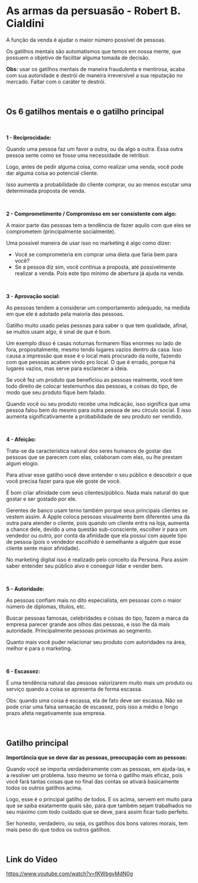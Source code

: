 
# As armas da persuasão - Robert B. Cialdini

A função da venda é ajudar o maior número possível de pessoas.

Os gatilhos mentais são automatismos que temos em nossa mente, que possuem o objetivo de facilitar alguma tomada de decisão.

<b>Obs:</b> usar os gatilhos mentais de maneira fraudulenta e mentirosa, acaba com sua autoridade e destrói de maneira irreversível a sua reputação no mercado. Faltar com o caráter te destrói.

<br>

Os 6 gatilhos mentais e o gatilho principal
---

<br>

<b>1 - Reciprocidade:</b>
 
Quando uma pessoa faz um favor a outra, ou da algo a outra. Essa outra pessoa sente como se fosse uma necessidade de retribuir.

Logo, antes de pedir alguma coisa, como realizar uma venda, você pode dar alguma coisa ao potencial cliente.

Isso aumenta a probabilidade do cliente comprar, ou ao menos escutar uma determinada proposta de venda.

<br>

<b>2 - Comprometimento / Compromisso em ser consistente com algo:</b>
      
A maior parte das pessoas tem a tendência de fazer aquilo com que eles se comprometem (principalmente socialmente).

Uma possível maneira de usar isso no marketing é algo como dizer:
 - Você se comprometeria em comprar uma dieta que faria bem para você?
 - Se a pessoa diz sim, você continua a proposta, até possivelmente realizar a venda. Pois este tipo mínimo de abertura já ajuda na venda.

<br>

<b>3 - Aprovação social:</b>

As pessoas tendem a considerar um comportamento adequado, na medida em que ele é adotado pela maioria das pessoas.

Gatilho muito usado pelas pessoas para saber o que tem qualidade, afinal, se muitos usam algo, é sinal de que é bom.

Um exemplo disso é casas noturnas formarem filas enormes no lado de fora, propositalmente, mesmo tendo lugares vazios dentro da casa. Isso causa a impressão que esse é o local mais procurado da noite, fazendo com que pessoas acabem vindo pro local. O que é errado, porque há lugares vazios, mas serve para esclarecer a ideia.

Se você fez um produto que beneficiou as pessoas realmente, você tem todo direito de colocar testemunhos das pessoas, e coisas do tipo, de modo que seu produto fique bem falado.

Quando você ou seu produto recebe uma indicação, isso significa que uma pessoa falou bem do mesmo para outra pessoa de seu círculo social. E isso aumenta significativamente a probabilidade de seu produto ser vendido.

<br>

<b>4 - Afeição:</b>

Trata-se da característica natural dos seres humanos de gostar das pessoas que se parecem com elas, colaboram com elas, ou lhe prestam algum elogio.

Para ativar esse gatilho você deve entender o seu público e descobrir o que você precisa fazer para que ele goste de você.

É bom criar afinidade com seus clientes/público.
Nada mais natural do que gostar e ser gostado por ele.

Gerentes de banco usam terno também porque seus principais clientes se vestem assim. A Apple coloca pessoas visualmente bem diferentes uma da outra para atender o cliente, pois quando um cliente entra na loja, aumenta a chance dele, devido a uma questão sub-consciente, escolher ir para um vendedor ou outro, por conta da afinidade que ela possui com aquele tipo de pessoa (pois o vendedor escolhido é semelhante a alguém que esse cliente sente maior afinidade).

No marketing digital isso é realizado pelo conceito da Persona.
Para assim saber entender seu público alvo e conseguir lidar e vender bem.

<br>

<b>5 - Autoridade:</b>

As pessoas confiam mais no dito especialista, em pessoas com o maior número de diplomas, títulos, etc.

Buscar pessoas famosas, celebridades e coisas do tipo, fazem a marca da empresa parecer grande aos olhos das pessoas, e isso lhe dá mais autoridade. Principalmente pessoas próximas ao segmento.

Quanto mais você puder relacionar seu produto com autoridades na área, melhor é para o marketing.

<br>

<b>6 - Escassez:</b>

É uma tendência natural das pessoas valorizarem muito mais um produto ou serviço quando a coisa se apresenta de forma escassa.

Obs: quando uma coisa é escassa, ela de fato deve ser escassa. Não se pode criar uma falsa sensação de escassez, pois isso a médio e longo prazo afeta negativamente sua empresa.

<br>

Gatilho principal
---

<b>Importância que se deve dar as pessoas, preocupação com as pessoas:</b>
        
Quando você se importa verdadeiramente com as pessoas, em ajuda-las, e a resolver um problema. Isso mesmo se torna o gatilho mais eficaz, pois você fará tantas coisas que no final das contas se ativará basicamente todos os outros gatilhos acima.

Logo, esse é o principal gatilho de todos. E os acima, servem em muito para que se saiba exatamente quais são, para que também sejam trabalhados no seu máximo com todo cuidado que se deve, para assim ficar tudo perfeito.

Ser honesto, verdadeiro, ou seja, os gatilhos dos bons valores morais, tem mais peso do que todos os outros gatilhos.

<br>

## Link do Vídeo

https://www.youtube.com/watch?v=fKWbgyMdN0g


